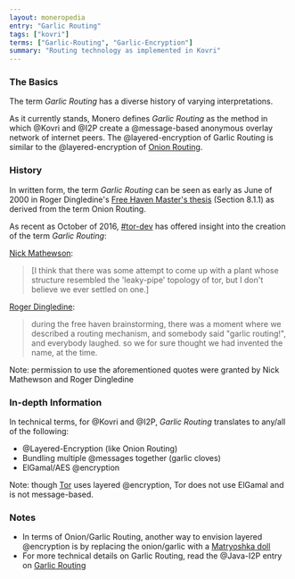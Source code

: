 ```yaml
---
layout: moneropedia
entry: "Garlic Routing"
tags: ["kovri"]
terms: ["Garlic-Routing", "Garlic-Encryption"]
summary: "Routing technology as implemented in Kovri"
---
```


### The Basics

The term *Garlic Routing* has a diverse history of varying interpretations.

As it currently stands, Monero defines *Garlic Routing* as the method in which @Kovri and @I2P create a @message-based anonymous overlay network of internet peers. The @layered-encryption of Garlic Routing is similar to the @layered-encryption of [Onion Routing](https://en.wikipedia.org/wiki/Onion_routing).

### History

In written form, the term *Garlic Routing* can be seen as early as June of 2000 in Roger Dingledine's [Free Haven Master's thesis](http://www.freehaven.net/papers.html) (Section 8.1.1) as derived from the term Onion Routing.

As recent as October of 2016, [#tor-dev](https://oftc.net/WebChat/) has offered insight into the creation of the term *Garlic Routing*:

[Nick Mathewson](https://en.wikipedia.org/wiki/The_Tor_Project,_Inc):
>[I think that there was some attempt to come up with a plant whose structure resembled the 'leaky-pipe' topology of tor, but I don't believe we ever settled on one.]

[Roger Dingledine](https://en.wikipedia.org/wiki/Roger_Dingledine):
>during the free haven brainstorming, there was a moment where we described a routing mechanism, and somebody said "garlic routing!", and everybody laughed.
so we for sure thought we had invented the name, at the time.

Note: permission to use the aforementioned quotes were granted by Nick Mathewson and Roger Dingledine

### In-depth Information

In technical terms, for @Kovri and @I2P, *Garlic Routing* translates to any/all of the following:

- @Layered-Encryption (like Onion Routing)
- Bundling multiple @messages together (garlic cloves)
- ElGamal/AES @encryption

Note: though [Tor](https://torproject.org/) uses layered @encryption, Tor does not use ElGamal and is not message-based.

### Notes

- In terms of Onion/Garlic Routing, another way to envision layered @encryption is by replacing the onion/garlic with a [Matryoshka doll](https://en.wikipedia.org/wiki/Matryoshka_doll)
- For more technical details on Garlic Routing, read the @Java-I2P entry on [Garlic Routing](https://geti2p.net/en/docs/how/garlic-routing)
